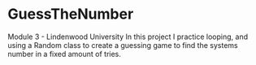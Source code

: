 # GuessTheNumber
Module 3 - Lindenwood University            In this project I practice looping, and using a Random class to create a guessing game to find the systems number in a fixed amount of tries. 
